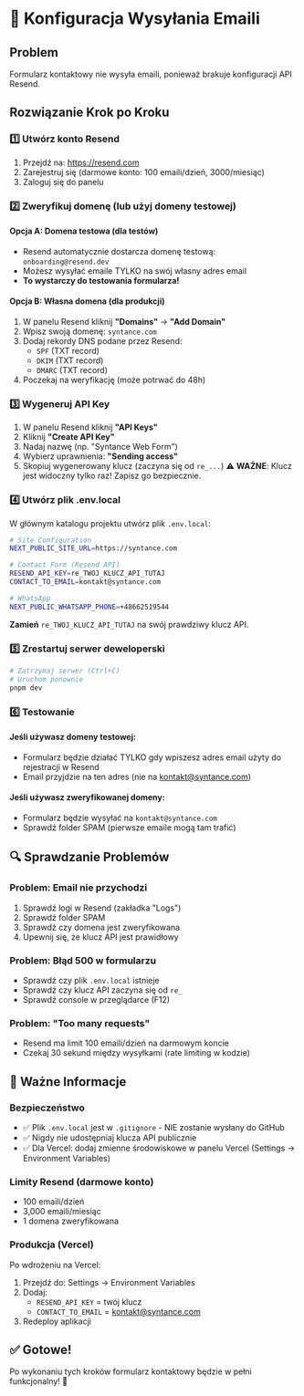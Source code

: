 # 📧 Konfiguracja Wysyłania Emaili

## Problem
Formularz kontaktowy nie wysyła emaili, ponieważ brakuje konfiguracji API Resend.

## Rozwiązanie Krok po Kroku

### 1️⃣ Utwórz konto Resend
1. Przejdź na: https://resend.com
2. Zarejestruj się (darmowe konto: 100 emaili/dzień, 3000/miesiąc)
3. Zaloguj się do panelu

### 2️⃣ Zweryfikuj domenę (lub użyj domeny testowej)

#### Opcja A: Domena testowa (dla testów)
- Resend automatycznie dostarcza domenę testową: `onboarding@resend.dev`
- Możesz wysyłać emaile TYLKO na swój własny adres email
- **To wystarczy do testowania formularza!**

#### Opcja B: Własna domena (dla produkcji)
1. W panelu Resend kliknij **"Domains"** → **"Add Domain"**
2. Wpisz swoją domenę: `syntance.com`
3. Dodaj rekordy DNS podane przez Resend:
   - `SPF` (TXT record)
   - `DKIM` (TXT record)
   - `DMARC` (TXT record)
4. Poczekaj na weryfikację (może potrwać do 48h)

### 3️⃣ Wygeneruj API Key
1. W panelu Resend kliknij **"API Keys"**
2. Kliknij **"Create API Key"**
3. Nadaj nazwę (np. "Syntance Web Form")
4. Wybierz uprawnienia: **"Sending access"**
5. Skopiuj wygenerowany klucz (zaczyna się od `re_...`)
   ⚠️ **WAŻNE**: Klucz jest widoczny tylko raz! Zapisz go bezpiecznie.

### 4️⃣ Utwórz plik .env.local

W głównym katalogu projektu utwórz plik `.env.local`:

```bash
# Site Configuration
NEXT_PUBLIC_SITE_URL=https://syntance.com

# Contact Form (Resend API)
RESEND_API_KEY=re_TWOJ_KLUCZ_API_TUTAJ
CONTACT_TO_EMAIL=kontakt@syntance.com

# WhatsApp
NEXT_PUBLIC_WHATSAPP_PHONE=+48662519544
```

**Zamień** `re_TWOJ_KLUCZ_API_TUTAJ` na swój prawdziwy klucz API.

### 5️⃣ Zrestartuj serwer deweloperski

```bash
# Zatrzymaj serwer (Ctrl+C)
# Uruchom ponownie
pnpm dev
```

### 6️⃣ Testowanie

#### Jeśli używasz domeny testowej:
- Formularz będzie działać TYLKO gdy wpiszesz adres email użyty do rejestracji w Resend
- Email przyjdzie na ten adres (nie na kontakt@syntance.com)

#### Jeśli używasz zweryfikowanej domeny:
- Formularz będzie wysyłać na `kontakt@syntance.com`
- Sprawdź folder SPAM (pierwsze emaile mogą tam trafić)

## 🔍 Sprawdzanie Problemów

### Problem: Email nie przychodzi
1. Sprawdź logi w Resend (zakładka "Logs")
2. Sprawdź folder SPAM
3. Sprawdź czy domena jest zweryfikowana
4. Upewnij się, że klucz API jest prawidłowy

### Problem: Błąd 500 w formularzu
- Sprawdź czy plik `.env.local` istnieje
- Sprawdź czy klucz API zaczyna się od `re_`
- Sprawdź console w przeglądarce (F12)

### Problem: "Too many requests"
- Resend ma limit 100 emaili/dzień na darmowym koncie
- Czekaj 30 sekund między wysyłkami (rate limiting w kodzie)

## 📝 Ważne Informacje

### Bezpieczeństwo
- ✅ Plik `.env.local` jest w `.gitignore` - NIE zostanie wysłany do GitHub
- ✅ Nigdy nie udostępniaj klucza API publicznie
- ✅ Dla Vercel: dodaj zmienne środowiskowe w panelu Vercel (Settings → Environment Variables)

### Limity Resend (darmowe konto)
- 100 emaili/dzień
- 3,000 emaili/miesiąc
- 1 domena zweryfikowana

### Produkcja (Vercel)
Po wdrożeniu na Vercel:
1. Przejdź do: Settings → Environment Variables
2. Dodaj:
   - `RESEND_API_KEY` = twój klucz
   - `CONTACT_TO_EMAIL` = kontakt@syntance.com
3. Redeploy aplikacji

## ✅ Gotowe!
Po wykonaniu tych kroków formularz kontaktowy będzie w pełni funkcjonalny! 🎉

